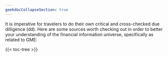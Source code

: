 ```yaml
---
geekdocCollapseSection: true
---
```


It is imperative for travelers to do their own critical and cross-checked due dilligence (dd). Here are some sources worth checking out in order to better your understanding of the financial information universe, specifically as related to GME:


{{< toc-tree >}}
